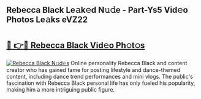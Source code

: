 ## Rebecca Black Le𝚊k𝚎d N𝚞𝚍e - Part-Ys5 Vid𝚎o Photos Le𝚊ks eVZ22

# <h2><a href="http://fbc25y.evod.top/?m=Rebecca+Black">🔗 👉🔴 Rebecca Black Vid𝚎o Ph𝚘t𝚘s</a></h2>

[![Rebecca Black N𝚞d𝚎s](https://i.imgur.com/8V9OHl7.gif)](http://fbc25y.evod.top/?m=Rebecca+Black)
Online personality Rebecca Black and content creator who has gained fame for posting lifestyle and dance-themed content, including dance trend performances and mini vlogs. The public's fascination with Rebecca Black personal life has only fueled his popularity, making him a more intriguing public figure. 
